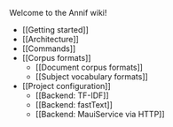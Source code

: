 Welcome to the Annif wiki!

* [[Getting started]]
* [[Architecture]]
* [[Commands]]
* [[Corpus formats]]
  * [[Document corpus formats]]
  * [[Subject vocabulary formats]]
* [[Project configuration]]
  * [[Backend: TF-IDF]]
  * [[Backend: fastText]]
  * [[Backend: MauiService via HTTP]]


